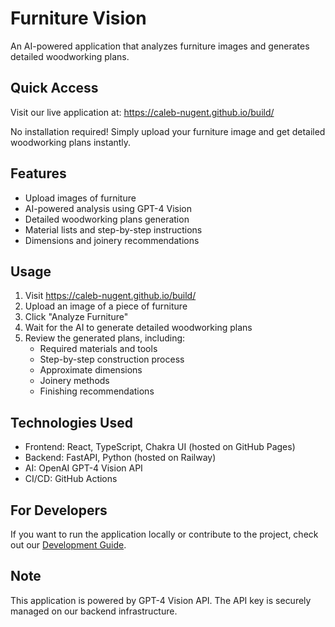 # Furniture Vision

An AI-powered application that analyzes furniture images and generates detailed woodworking plans.

## Quick Access

Visit our live application at: https://caleb-nugent.github.io/build/

No installation required! Simply upload your furniture image and get detailed woodworking plans instantly.

## Features

- Upload images of furniture
- AI-powered analysis using GPT-4 Vision
- Detailed woodworking plans generation
- Material lists and step-by-step instructions
- Dimensions and joinery recommendations

## Usage

1. Visit https://caleb-nugent.github.io/build/
2. Upload an image of a piece of furniture
3. Click "Analyze Furniture"
4. Wait for the AI to generate detailed woodworking plans
5. Review the generated plans, including:
   - Required materials and tools
   - Step-by-step construction process
   - Approximate dimensions
   - Joinery methods
   - Finishing recommendations

## Technologies Used

- Frontend: React, TypeScript, Chakra UI (hosted on GitHub Pages)
- Backend: FastAPI, Python (hosted on Railway)
- AI: OpenAI GPT-4 Vision API
- CI/CD: GitHub Actions

## For Developers

If you want to run the application locally or contribute to the project, check out our [Development Guide](docs/DEVELOPMENT.md).

## Note

This application is powered by GPT-4 Vision API. The API key is securely managed on our backend infrastructure. 